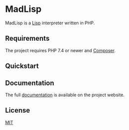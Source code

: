 # MadLisp

MadLisp is a [Lisp](https://en.wikipedia.org/wiki/Lisp_%28programming_language%29) interpreter written in PHP.

## Requirements

The project requires PHP 7.4 or newer and [Composer](https://getcomposer.org/).

## Quickstart

## Documentation

The full [documentation](http://madlisp.com/) is available on the project website.

## License

[MIT](LICENSE)
